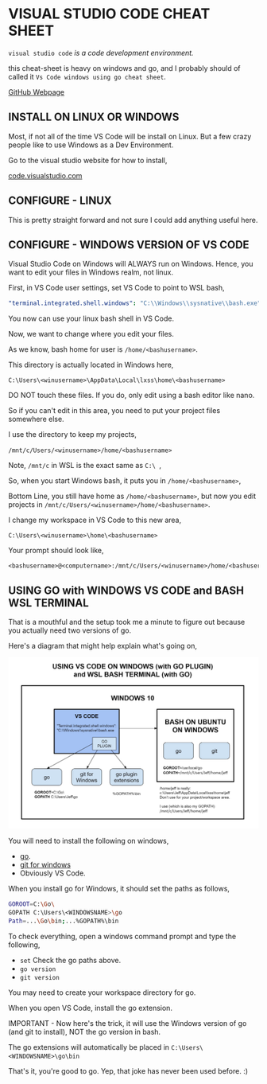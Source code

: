 # VISUAL STUDIO CODE CHEAT SHEET

`visual studio code` _is a code development environment._

this cheat-sheet is heavy on windows and go, and I probably
should of called it `Vs Code windows using go cheat sheet`.

[GitHub Webpage](https://jeffdecola.github.io/my-cheat-sheets/)

## INSTALL ON LINUX OR WINDOWS

Most, if not all of the time VS Code will be
install on Linux.  But a few crazy people like
to use Windows as a Dev Environment.

Go to the visual studio website for how to install,

[code.visualstudio.com](https://code.visualstudio.com/)

## CONFIGURE - LINUX

This is pretty straight forward and not sure I
could add anything useful here.

## CONFIGURE - WINDOWS VERSION OF VS CODE

Visual Studio Code on Windows will ALWAYS run
on Windows.  Hence, you want to edit your
files in Windows realm, not linux.

First, in VS Code user settings, set VS Code to point to WSL bash,

```yaml
"terminal.integrated.shell.windows": "C:\\Windows\\sysnative\\bash.exe",
```

You now can use your linux bash shell in VS Code.

Now, we want to change where you edit your files.

As we know, bash home for user is `/home/<bashusername>`.

This directory is actually located in Windows here,

```
C:\Users\<winusername>\AppData\Local\lxss\home\<bashusername>
```

DO NOT touch these files.  If you do, only edit using
a bash editor like nano.

So if you can't edit in this area, you need
to put your project files somewhere else.

I use the directory to keep my projects,

`/mnt/c/Users/<winusername>/home/<bashusername>`

Note, `/mnt/c` in WSL is the exact same as `C:\ `,

So, when you start Windows bash, it puts you in `/home/<bashusername>`,

Bottom Line, you still have home as `/home/<bashusername>`,
but now you edit projects in `/mnt/c/Users/<winusername>/home/<bashusername>`.

I change my workspace in VS Code to this new area,

```text
C:\Users\<winusername>\home\<bashusername>
```

Your prompt should look like,

```text
<bashusername>@<computername>:/mnt/c/Users/<winusername>/home/<bashusername>
```

## USING GO with WINDOWS VS CODE and BASH WSL TERMINAL

That is a mouthful and the setup took me a minute to
figure out because you actually need two versions of go.

Here's a diagram that might help explain what's going on,

![IMAGE - USING GO with WINDOWS VS CODE and BASH WSL TERMINAL - IMAGE](../../../docs/pics/using-go-with-windows-vs-code-and-bash-wsl-terminal.jpg)

You will need to install the following on windows,

* [go](https://golang.org/doc/install).
* [git for windows](https://git-scm.com/downloads)
* Obviously VS Code.

When you install go for Windows, it should set the paths as follows,

```bash
GOROOT=C:\Go\
GOPATH C:\Users\<WINDOWSNAME>\go
Path=...\Go\bin;...%GOPATH%\bin
```

To check everything, open a windows command prompt and
type the following,

* `set` Check the go paths above.
* `go version`
* `git version`

You may need to create your workspace directory for go.

When you open VS Code, install the go extension.

IMPORTANT - Now here's the trick, it will use the Windows
version of go (and git to install), NOT the go version in bash.

The go extensions will automatically be placed in
`C:\Users\<WINDOWSNAME>\go\bin`

That's it, you're good to go.  Yep, that joke has never been
used before. :)
